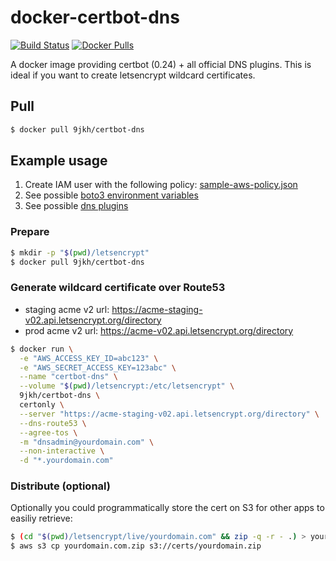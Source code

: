 # docker-certbot-dns

[![Build Status](https://travis-ci.com/NINEJKH/docker-certbot-dns.svg?branch=main)](https://travis-ci.com/NINEJKH/docker-certbot-dns)
[![Docker Pulls](https://img.shields.io/docker/pulls/9jkh/certbot-dns.svg)](https://hub.docker.com/r/9jkh/certbot-dns/)

A docker image providing certbot (0.24) + all official DNS plugins. This is
ideal if you want to create letsencrypt wildcard certificates.

## Pull

```bash
$ docker pull 9jkh/certbot-dns
```

## Example usage

1. Create IAM user with the following policy: [sample-aws-policy.json](https://github.com/certbot/certbot/blob/master/certbot-dns-route53/examples/sample-aws-policy.json)
2. See possible [boto3 environment variables](http://boto3.readthedocs.io/en/latest/guide/configuration.html#environment-variable-configuration)
3. See possible [dns plugins](https://certbot.eff.org/docs/using.html#dns-plugins)

### Prepare

```bash
$ mkdir -p "$(pwd)/letsencrypt"
$ docker pull 9jkh/certbot-dns
```

### Generate wildcard certificate over Route53

* staging acme v2 url: https://acme-staging-v02.api.letsencrypt.org/directory
* prod acme v2 url: https://acme-v02.api.letsencrypt.org/directory

```bash
$ docker run \
  -e "AWS_ACCESS_KEY_ID=abc123" \
  -e "AWS_SECRET_ACCESS_KEY=123abc" \
  --name "certbot-dns" \
  --volume "$(pwd)/letsencrypt:/etc/letsencrypt" \
  9jkh/certbot-dns \
  certonly \
  --server "https://acme-staging-v02.api.letsencrypt.org/directory" \
  --dns-route53 \
  --agree-tos \
  -m "dnsadmin@yourdomain.com" \
  --non-interactive \
  -d "*.yourdomain.com"
```

### Distribute (optional)

Optionally you could programmatically store the cert on S3 for other apps to
easiliy retrieve:

```bash
$ (cd "$(pwd)/letsencrypt/live/yourdomain.com" && zip -q -r - .) > yourdomain.com.zip
$ aws s3 cp yourdomain.com.zip s3://certs/yourdomain.zip
```
